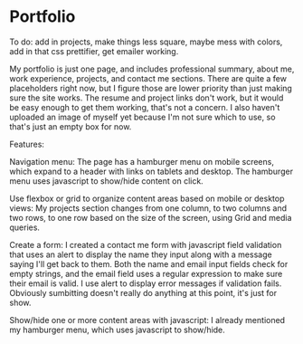 # Portfolio
To do: add in projects, make things less square, maybe mess with colors, add in that css prettifier, get emailer working.

My portfolio is just one page, and includes professional summary, about me, work experience, projects, and contact me sections. There are quite a few placeholders right now, but I figure those are lower priority than just making sure the site works. The resume and project links don't work, but it would be easy enough to get them working, that's not a concern. I also haven't uploaded an image of myself yet because I'm not sure which to use, so that's just an empty box for now. 

Features: 

Navigation menu: The page has a hamburger menu on mobile screens, which expand to a header with links on tablets and desktop. The hamburger menu uses javascript to show/hide content on click. 

Use flexbox or grid to organize content areas based on mobile or desktop views: My projects section changes from one column, to two columns and two rows, to one row based on the size of the screen, using Grid and media queries. 

Create a form: I created a contact me form with javascript field validation that uses an alert to display the name they input along with a message saying I'll get back to them. Both the name and email input fields check for empty strings, and the email field uses a regular expression to make sure their email is valid. I use alert to display error messages if validation fails. Obviously sumbitting doesn't really do anything at this point, it's just for show. 

Show/hide one or more content areas with javascript: I already mentioned my hamburger menu, which uses javascript to show/hide.


